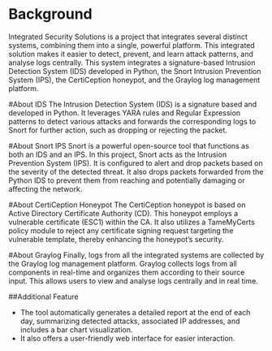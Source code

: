# Background
Integrated Security Solutions is a project that integrates several distinct systems, combining them into a single, powerful platform. This integrated solution makes it easier to detect, prevent, and learn attack patterns, and analyse logs centrally. This system integrates a signature-based Intrusion Detection System (IDS) developed in Python, the Snort Intrusion Prevention System (IPS), the CertiCeption honeypot, and the Graylog log management platform.

#About IDS
The Intrusion Detection System (IDS) is a signature based and developed in Python. It leverages YARA rules and Regular Expression patterns to detect various attacks and forwards the corresponding logs to Snort for further action, such as dropping or rejecting the packet.

#About Snort IPS
Snort is a powerful open-source tool that functions as both an IDS and an IPS. In this project, Snort acts as the Intrusion Prevention System (IPS). It is configured to alert and drop packets based on the severity of the detected threat. It also drops packets forwarded from the Python IDS to prevent them from reaching and potentially damaging or affecting the network.

#About CertiCeption Honeypot
The CertiCeption honeypot is based on Active Directory Certificate Authority (CD). This honeypot employs a vulnerable certificate (ESC1) within the CA. It also utilizes a TameMyCerts policy module to reject any certificate signing request targeting the vulnerable template, thereby enhancing the honeypot’s security.

#About Graylog
Finally, logs from all the integrated systems are collected by the Graylog log management platform. Graylog collects logs from all components in real-time and organizes them according to their source input. This allows users to view and analyse logs centrally and in real time.

##Additional Feature
- The tool automatically generates a detailed report at the end of each day, summarizing detected attacks, associated IP addresses, and includes a bar chart visualization.
- It also offers a user-friendly web interface for easier interaction.


